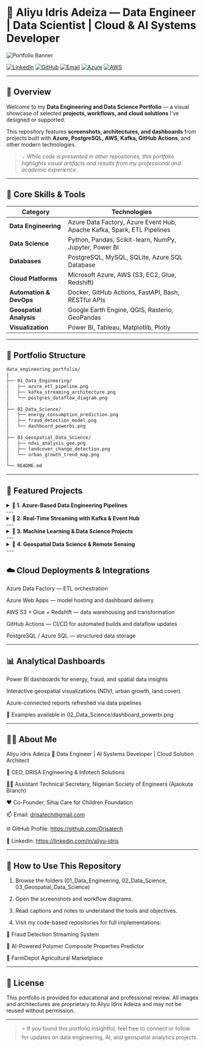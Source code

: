 # 🧠 Aliyu Idris Adeiza — Data Engineer | Data Scientist | Cloud & AI Systems Developer

![Portfolio Banner](assets/portfolio_banner.png)

[![LinkedIn](https://img.shields.io/badge/LinkedIn-Connect-blue?logo=linkedin)](https://linkedin.com/in/aliyu-idris)
[![GitHub](https://img.shields.io/badge/GitHub-Drisatech-black?logo=github)](https://github.com/Drisatech)
[![Email](https://img.shields.io/badge/Email-drisatech%40gmail.com-red?logo=gmail)](mailto:drisatech@gmail.com)
[![Azure](https://img.shields.io/badge/Microsoft_Azure-Data_Engineer-0078D4?logo=microsoft-azure)]()
[![AWS](https://img.shields.io/badge/AWS-Data_Pipelines-FF9900?logo=amazon-aws)]()

---

## 🧭 Overview

Welcome to my **Data Engineering and Data Science Portfolio** — a visual showcase of selected **projects, workflows, and cloud solutions** I’ve designed or supported.

This repository features **screenshots, architectures, and dashboards** from projects built with **Azure, PostgreSQL, AWS, Kafka, GitHub Actions**, and other modern technologies.

> 💡 *While code is presented in other repositories, this portfolio highlights visual artifacts and results from my professional and academic experience.*

---

## 🧰 Core Skills & Tools

| Category | Technologies |
|-----------|---------------|
| **Data Engineering** | Azure Data Factory, Azure Event Hub, Apache Kafka, Spark, ETL Pipelines |
| **Data Science** | Python, Pandas, Scikit-learn, NumPy, Jupyter, Power BI |
| **Databases** | PostgreSQL, MySQL, SQLite, Azure SQL Database |
| **Cloud Platforms** | Microsoft Azure, AWS (S3, EC2, Glue, Redshift) |
| **Automation & DevOps** | Docker, GitHub Actions, FastAPI, Bash, RESTful APIs |
| **Geospatial Analysis** | Google Earth Engine, QGIS, Rasterio, GeoPandas |
| **Visualization** | Power BI, Tableau, Matplotlib, Plotly |



---

## 📂 Portfolio Structure

```bash
data_engineering_portfolio/
│
├── 01_Data_Engineering/
│   ├── azure_etl_pipeline.png
│   ├── kafka_streaming_architecture.png
│   └── postgres_dataflow_diagram.png
│
├── 02_Data_Science/
│   ├── energy_consumption_prediction.png
│   ├── fraud_detection_model.png
│   └── dashboard_powerbi.png
│
├── 03_Geospatial_Data_Science/
│   ├── ndvi_analysis_gee.png
│   ├── landcover_change_detection.png
│   └── urban_growth_trend_map.png
│
└── README.md
```

---


## 🌟 Featured Projects

<details>
<summary><b>🔹 1. Azure-Based Data Engineering Pipelines</b></summary>Designed and automated ETL pipelines with Azure Data Factory.

Integrated Azure Blob Storage and Azure SQL Database for scalable analytics.

Set up GitHub Actions CI/CD for automated data pipeline deployment.
📸 See 01_Data_Engineering/azure_etl_pipeline.png


</details>
---

<details>
<summary><b>🔹 2. Real-Time Streaming with Kafka & Event Hub</b></summary>Built fraud detection streaming architecture using Kafka and Azure Event Hub.

Connected FastAPI endpoints for real-time model inference.

Deployed via Docker to Azure Web App for Containers.
📸 See 01_Data_Engineering/kafka_streaming_architecture.png


</details>
---

<details>
<summary><b>🔹 3. Machine Learning & Data Science Projects</b></summary>Developed ML models for energy consumption, fraud detection, and load prediction.

Used Python, Scikit-learn, Pandas, and Matplotlib for model training.

Deployed prediction APIs via FastAPI for real-time analytics.
📸 See 02_Data_Science/fraud_detection_model.png


</details>
---

<details>
<summary><b>🔹 4. Geospatial Data Science & Remote Sensing</b></summary>Conducted NDVI & NDBI analysis for vegetation and urban expansion.

Used Google Earth Engine (GEE) and QGIS for raster and vector analysis.

Implemented change detection and classification maps.
📸 See 03_Geospatial_Data_Science/ndvi_analysis_gee.png


</details>
---

## ☁️ Cloud Deployments & Integrations

Azure Data Factory — ETL orchestration

Azure Web Apps — model hosting and dashboard delivery

AWS S3 + Glue + Redshift — data warehousing and transformation

GitHub Actions — CI/CD for automated builds and dataflow updates

PostgreSQL / Azure SQL — structured data storage



---

## 📊 Analytical Dashboards

Power BI dashboards for energy, fraud, and spatial data insights

Interactive geospatial visualizations (NDVI, urban growth, land cover)

Azure-connected reports refreshed via data pipelines


📸 Examples available in 02_Data_Science/dashboard_powerbi.png


---

## 👨‍💻 About Me

Aliyu Idris Adeiza
📍 Data Engineer | AI Systems Developer | Cloud Solution Architect

💼 CEO, DRISA Engineering & Infotech Solutions

🧑‍🔧 Assistant Technical Secretary, Nigerian Society of Engineers (Ajaokuta Branch)

❤️ Co-Founder, Sihaj Care for Children Foundation


📫 Email: drisatech@gmail.com

🌐 GitHub Profile: https://github.com/Drisatech

💼 LinkedIn: https://linkedin.com/in/aliyu-idris


---

## 🧩 How to Use This Repository

1. Browse the folders (01_Data_Engineering, 02_Data_Science, 03_Geospatial_Data_Science)


2. Open the screenshots and workflow diagrams.


3. Read captions and notes to understand the tools and objectives.


4. Visit my code-based repositories for full implementations:

🔗 Fraud Detection Streaming System

🔗 AI-Powered Polymer Composite Properties Predictor

🔗 FarmDepot Agricultural Marketplace


---

## 🧾 License

This portfolio is provided for educational and professional review.
All images and architectures are proprietary to Aliyu Idris Adeiza and may not be reused without permission.


---

> ⭐ If you found this portfolio insightful, feel free to connect or follow for updates on data engineering, AI, and geospatial analytics projects.
